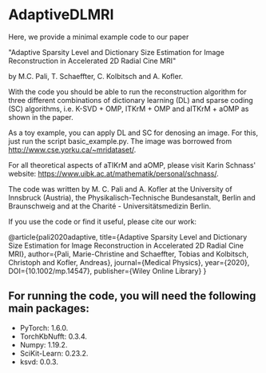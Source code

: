 # AdaptiveDLMRI

Here, we provide a minimal example code to our paper 

"Adaptive Sparsity Level and Dictionary Size Estimation for Image Reconstruction in Accelerated 2D Radial Cine MRI"

by M.C. Pali, T. Schaeffter, C. Kolbitsch and A. Kofler.

With the code you should be able to run the reconstruction algorithm for three different combinations of dictionary learning (DL) and sparse coding (SC)  algorithms, i.e. K-SVD + OMP, ITKrM + OMP and aITKrM + aOMP as shown in the paper.

As a toy example, you can apply DL and SC for denosing an image. For this, just run the script basic_example.py.
The image was borrowed from http://www.cse.yorku.ca/~mridataset/.

For all theoretical aspects of aTIKrM and aOMP, please visit Karin Schnass' website: https://www.uibk.ac.at/mathematik/personal/schnass/.

The code was written by M. C. Pali and A. Kofler at the University of Innsbruck (Austria), the Physikalisch-Technische Bundesanstalt, Berlin and Braunschweig and at the Charité - Universitätsmedizin Berlin.

If you use the code or find it useful, please cite our work:

@article{pali2020adaptive,
  title={Adaptive Sparsity Level and Dictionary Size Estimation for Image Reconstruction in Accelerated 2D Radial Cine MRI},
  author={Pali, Marie-Christine and Schaeffter, Tobias and Kolbitsch, Christoph and Kofler, Andreas},
  journal={Medical Physics},
  year={2020},
  DOI={10.1002/mp.14547},
  publisher={Wiley Online Library}
}

## For running the code, you will need the following main packages:
- PyTorch: 1.6.0.
- TorchKbNufft: 0.3.4.
- Numpy: 1.19.2.
- SciKit-Learn: 0.23.2.
- ksvd: 0.0.3.
